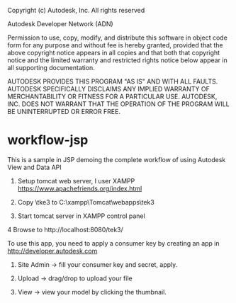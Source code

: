 Copyright (c) Autodesk, Inc. All rights reserved

Autodesk Developer Network (ADN)

Permission to use, copy, modify, and distribute this software in object code form for any purpose and without fee is hereby granted, provided that the above copyright notice appears in all copies and that both that copyright notice and the limited warranty and restricted rights notice below appear in all supporting documentation.

AUTODESK PROVIDES THIS PROGRAM "AS IS" AND WITH ALL FAULTS. AUTODESK SPECIFICALLY DISCLAIMS ANY IMPLIED WARRANTY OF MERCHANTABILITY OR FITNESS FOR A PARTICULAR USE. AUTODESK, INC. DOES NOT WARRANT THAT THE OPERATION OF THE PROGRAM WILL BE UNINTERRUPTED OR ERROR FREE.

workflow-jsp
============

This is a sample in JSP demoing the complete workflow of using Autodesk View and Data API

1. Setup tomcat web server, I user XAMPP https://www.apachefriends.org/index.html

2. Copy \tke3 to C:\xampp\Tomcat\webapps\tek3

3. Start tomcat server in XAMPP control panel

4 Browse to http://localhost:8080/tek3/

To use this app, you need to apply a consumer key by creating an app in http://developer.autodesk.com 

1. Site Admin -> fill your consumer key and secret, apply.

2. Upload -> drag/drop to upload your file

3. View -> view your model by clicking the thumbnail. 